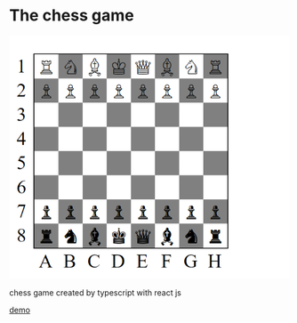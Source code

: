 # The chess game 
![preview](build.png)

chess game created by typescript with react js

[demo](https://youtu.be/dTMNXne1DtE)

